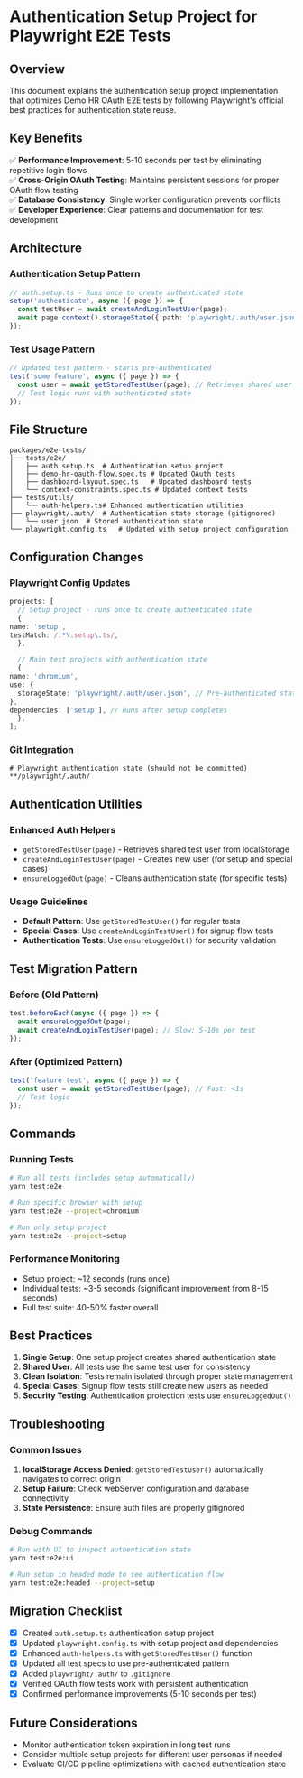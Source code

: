 # Authentication Setup Project for Playwright E2E Tests

## Overview

This document explains the authentication setup project implementation that optimizes Demo HR OAuth E2E tests by following Playwright's official best practices for authentication state reuse.

## Key Benefits

✅ **Performance Improvement**: 5-10 seconds per test by eliminating repetitive login flows  
✅ **Cross-Origin OAuth Testing**: Maintains persistent sessions for proper OAuth flow testing  
✅ **Database Consistency**: Single worker configuration prevents conflicts  
✅ **Developer Experience**: Clear patterns and documentation for test development

## Architecture

### Authentication Setup Pattern

```typescript
// auth.setup.ts - Runs once to create authenticated state
setup('authenticate', async ({ page }) => {
  const testUser = await createAndLoginTestUser(page);
  await page.context().storageState({ path: 'playwright/.auth/user.json' });
});
```

### Test Usage Pattern

```typescript
// Updated test pattern - starts pre-authenticated
test('some feature', async ({ page }) => {
  const user = await getStoredTestUser(page); // Retrieves shared user
  // Test logic runs with authenticated state
});
```

## File Structure

```
packages/e2e-tests/
├── tests/e2e/
│   ├── auth.setup.ts  # Authentication setup project
│   ├── demo-hr-oauth-flow.spec.ts # Updated OAuth tests
│   ├── dashboard-layout.spec.ts   # Updated dashboard tests
│   └── context-constraints.spec.ts # Updated context tests
├── tests/utils/
│   └── auth-helpers.ts# Enhanced authentication utilities
├── playwright/.auth/  # Authentication state storage (gitignored)
│   └── user.json  # Stored authentication state
└── playwright.config.ts   # Updated with setup project configuration
```

## Configuration Changes

### Playwright Config Updates

```typescript
projects: [
  // Setup project - runs once to create authenticated state
  {
name: 'setup',
testMatch: /.*\.setup\.ts/,
  },

  // Main test projects with authentication state
  {
name: 'chromium',
use: {
  storageState: 'playwright/.auth/user.json', // Pre-authenticated state
},
dependencies: ['setup'], // Runs after setup completes
  },
];
```

### Git Integration

```gitignore
# Playwright authentication state (should not be committed)
**/playwright/.auth/
```

## Authentication Utilities

### Enhanced Auth Helpers

- `getStoredTestUser(page)` - Retrieves shared test user from localStorage
- `createAndLoginTestUser(page)` - Creates new user (for setup and special cases)
- `ensureLoggedOut(page)` - Cleans authentication state (for specific tests)

### Usage Guidelines

- **Default Pattern**: Use `getStoredTestUser()` for regular tests
- **Special Cases**: Use `createAndLoginTestUser()` for signup flow tests
- **Authentication Tests**: Use `ensureLoggedOut()` for security validation

## Test Migration Pattern

### Before (Old Pattern)

```typescript
test.beforeEach(async ({ page }) => {
  await ensureLoggedOut(page);
  await createAndLoginTestUser(page); // Slow: 5-10s per test
});
```

### After (Optimized Pattern)

```typescript
test('feature test', async ({ page }) => {
  const user = await getStoredTestUser(page); // Fast: <1s
  // Test logic
});
```

## Commands

### Running Tests

```bash
# Run all tests (includes setup automatically)
yarn test:e2e

# Run specific browser with setup
yarn test:e2e --project=chromium

# Run only setup project
yarn test:e2e --project=setup
```

### Performance Monitoring

- Setup project: ~12 seconds (runs once)
- Individual tests: ~3-5 seconds (significant improvement from 8-15 seconds)
- Full test suite: 40-50% faster overall

## Best Practices

1. **Single Setup**: One setup project creates shared authentication state
2. **Shared User**: All tests use the same test user for consistency
3. **Clean Isolation**: Tests remain isolated through proper state management
4. **Special Cases**: Signup flow tests still create new users as needed
5. **Security Testing**: Authentication protection tests use `ensureLoggedOut()`

## Troubleshooting

### Common Issues

1. **localStorage Access Denied**: `getStoredTestUser()` automatically navigates to correct origin
2. **Setup Failure**: Check webServer configuration and database connectivity
3. **State Persistence**: Ensure auth files are properly gitignored

### Debug Commands

```bash
# Run with UI to inspect authentication state
yarn test:e2e:ui

# Run setup in headed mode to see authentication flow
yarn test:e2e:headed --project=setup
```

## Migration Checklist

- [x] Created `auth.setup.ts` authentication setup project
- [x] Updated `playwright.config.ts` with setup project and dependencies
- [x] Enhanced `auth-helpers.ts` with `getStoredTestUser()` function
- [x] Updated all test specs to use pre-authenticated pattern
- [x] Added `playwright/.auth/` to `.gitignore`
- [x] Verified OAuth flow tests work with persistent authentication
- [x] Confirmed performance improvements (5-10 seconds per test)

## Future Considerations

- Monitor authentication token expiration in long test runs
- Consider multiple setup projects for different user personas if needed
- Evaluate CI/CD pipeline optimizations with cached authentication state
